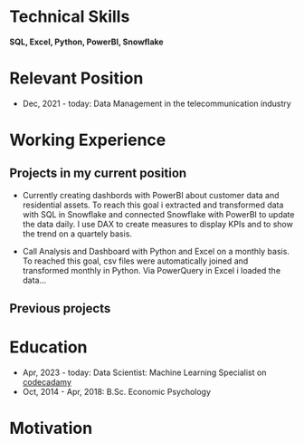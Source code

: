 
# Technical Skills
**SQL, Excel, Python, PowerBI, Snowflake**


# Relevant Position
* Dec, 2021 - today: Data Management in the telecommunication industry


# Working Experience
## Projects in my current position

* Currently creating dashbords with PowerBI about customer data and residential assets.
To reach this goal i extracted and transformed data with SQL in Snowflake and connected Snowflake with PowerBI to update the data daily. I use DAX to create measures to display KPIs and to show the trend on a quartely basis.

* Call Analysis and Dashboard with Python and Excel on a monthly basis. To reached this goal, csv files were automatically joined and transformed monthly in Python. Via PowerQuery in Excel i loaded the data...   

## Previous projects


# Education
* Apr, 2023 - today: Data Scientist: Machine Learning Specialist on [codecadamy](http://www.codecadamy.com)
* Oct, 2014 - Apr, 2018: B.Sc. Economic Psychology


# Motivation

